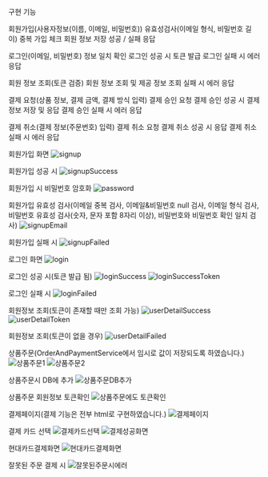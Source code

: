 구현 기능

회원가입(사용자정보(이름, 이메일, 비밀번호))
  유효성검사(이메일 형식, 비밀번호 길이)
  중복 가입 체크
  회원 정보 저장
  성공 / 실패 응답

로그인(이메일, 비밀번호)
  정보 일치 확인
  로그인 성공 시 토큰 발급
  로그인 실패 시 에러 응답

회원 정보 조회(토큰 검증)
  회원 정보 조회 및 제공
  정보 조회 실패 시 에러 응답

결제 요청(상품 정보, 결제 금액, 결제 방식 입력)
  결제 승인 요청
  결제 승인 성공 시 결제 정보 저장 및 응답
  결제 승인 실패 시 에러 응답

결제 취소(결제 정보(주문번호) 입력)
  결제 취소 요청
  결제 취소 성공 시 응답
  결제 취소 실패 시 에러 응답

회원가입 화면
![signup](https://github.com/exceptionError-jin/hello-spring/assets/129862445/f0ed5a9d-21b3-4307-895f-3430eeaa47e8)

회원가입 성공 시
![signupSuccess](https://github.com/exceptionError-jin/hello-spring/assets/129862445/ea6612f7-ff98-422b-86a3-77ec87732ad2)

회원가입 시 비밀번호 암호화
![password](https://github.com/exceptionError-jin/hello-spring/assets/129862445/55654fd0-6109-45cf-888c-f4cf9420d421)

회원가입 유효성 검사(이메일 중복 검사, 이메일&비밀번호 null 검사, 이메일 형식 검사, 비밀번호 유효성 검사(숫자, 문자 포함 8자리 이상), 비밀번호와 비밀번호 확인 일치 검사)
![signupEmail](https://github.com/exceptionError-jin/hello-spring/assets/129862445/7fdaba05-55a9-48c9-aa81-7537a20591db)

회원가입 실패 시
![signupFailed](https://github.com/exceptionError-jin/hello-spring/assets/129862445/934db6c2-45c9-4c5e-b6bf-1277ff29240a)

로그인 화면
![login](https://github.com/exceptionError-jin/hello-spring/assets/129862445/9721cc3b-aad9-42b4-b406-320df676d9cc)

로그인 성공 시(토큰 발급 됨)
![loginSuccess](https://github.com/exceptionError-jin/hello-spring/assets/129862445/77b837c9-cd70-4fa2-aee4-c71b872e0db9)
![loginSuccessToken](https://github.com/exceptionError-jin/hello-spring/assets/129862445/e6b4b427-9e5f-460a-82d9-9a80ef1e2a55)

로그인 실패 시
![loginFailed](https://github.com/exceptionError-jin/hello-spring/assets/129862445/1e27bb0f-f938-4301-b20d-dcef325f35d9)

회원정보 조회(토큰이 존재할 때만 조회 가능)
![userDetailSuccess](https://github.com/exceptionError-jin/hello-spring/assets/129862445/2337c3a5-6e32-4858-ab2e-f3cd5e4e19d9)
![userDetailToken](https://github.com/exceptionError-jin/hello-spring/assets/129862445/367f21b6-8674-4fac-9977-7289edfedb14)

회원정보 조회(토큰이 없을 경우)
![userDetailFailed](https://github.com/exceptionError-jin/hello-spring/assets/129862445/52a07a1c-246f-4e6d-ad1f-fa872af9ddeb)

상품주문(OrderAndPaymentService에서 임시로 값이 저장되도록 하였습니다.)
![상품주문1](https://github.com/exceptionError-jin/hello-spring/assets/129862445/57bf2da2-06a6-4e7d-89e9-a07e0e6ba075)
![상품주문2](https://github.com/exceptionError-jin/hello-spring/assets/129862445/88ed8e56-0d1b-4056-bd15-15257170dc35)

상품주문시 DB에 추가
![상품주문DB추가](https://github.com/exceptionError-jin/hello-spring/assets/129862445/6f2f3000-c861-4d9f-a8dc-331fe1fd38ea)

상품주문 회원정보 토큰확인
![상품주문에도 토큰확인](https://github.com/exceptionError-jin/hello-spring/assets/129862445/ebe72866-bb2f-4ff9-92ba-388c53a0da6a)

결제페이지(결제 기능은 전부 html로 구현하였습니다.)
![결제페이지](https://github.com/exceptionError-jin/hello-spring/assets/129862445/85051b3b-080b-44fb-b2aa-0b37ea2dde6a)

결제 카드 선택
![결제카드선택](https://github.com/exceptionError-jin/hello-spring/assets/129862445/f2a29098-f939-464f-9503-3d58d49339c9)
![결제성공화면](https://github.com/exceptionError-jin/hello-spring/assets/129862445/8fa67d8f-fd48-46d3-9687-62313afec728)

현대카드결제화면
![현대카드결제화면](https://github.com/exceptionError-jin/hello-spring/assets/129862445/ef29a00c-0c9f-4de1-bcd2-e15257369757)

잘못된 주문 결제 시
![잘못된주문시에러](https://github.com/exceptionError-jin/hello-spring/assets/129862445/be0a7bbb-e14b-4932-9197-e8934d8b4f01)
